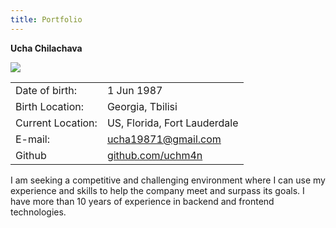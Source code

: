 ```yaml
---
title: Portfolio
---
```




**Ucha Chilachava**

![](https://en.gravatar.com/userimage/28694484/064cabf7e614c2cda116e0538ab123a8.png?size=300)

| | |
| :--- | :--- |
| Date of birth: | 1 Jun 1987 |
| Birth Location: | Georgia, Tbilisi |
| Current Location: | US, Florida, Fort Lauderdale |
| E-mail: | ucha19871@gmail.com |
| Github | [github.com/uchm4n](https://github.com/uchm4n/)  |

I am seeking a competitive and challenging environment where 
I can use my experience and skills to help the company meet and surpass its goals. 
I have more than 10 years of experience in backend and frontend technologies.
